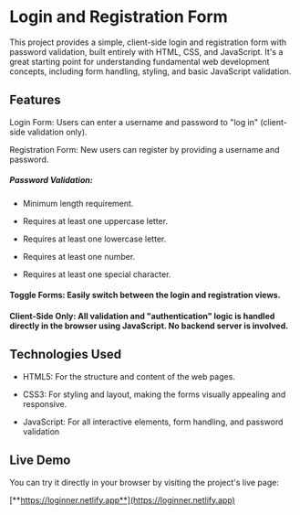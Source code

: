 # Login and Registration Form
This project provides a simple, client-side login and registration form with password validation, built entirely with HTML, CSS, and JavaScript. It's a great starting point for understanding fundamental web development concepts, including form handling, styling, and basic JavaScript validation.

## Features
Login Form: Users can enter a username and password to "log in" (client-side validation only).

Registration Form: New users can register by providing a username and password.

##### Password Validation:

* Minimum length requirement.

* Requires at least one uppercase letter.

* Requires at least one lowercase letter.

* Requires at least one number.

* Requires at least one special character.

#### Toggle Forms: Easily switch between the login and registration views.

#### Client-Side Only: All validation and "authentication" logic is handled directly in the browser using JavaScript. No backend server is involved.

## Technologies Used
* HTML5: For the structure and content of the web pages.

* CSS3: For styling and layout, making the forms visually appealing and responsive.

* JavaScript: For all interactive elements, form handling, and password validation

## Live Demo

You can try it directly in your browser by visiting the project's live page:

[**https://loginner.netlify.app**](https://loginner.netlify.app)
